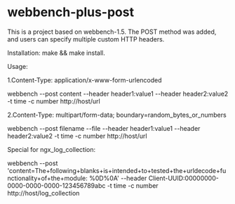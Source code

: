 # webbench-plus-post
This is a project based on webbench-1.5. The POST method was added, and users can specify multiple custom HTTP headers.

Installation:
make && make install.

Usage:

1.Content-Type: application/x-www-form-urlencoded

webbench --post content --header header1:value1 --header header2:value2 -t time -c number http://host/url

2.Content-Type: multipart/form-data; boundary=random_bytes_or_numbers

webbench --post filename --file --header header1:value1 --header header2:value2 -t time -c number http://host/url

Special for ngx_log_collection:

webbench --post 'content=The+following+blanks+is+intended+to+tested+the+urldecode+functionality+of+the+module:           %0D%0A' --header Client-UUID:00000000-0000-0000-0000-123456789abc -t time -c number http://host/log_collection


